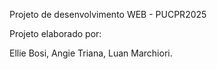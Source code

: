 Projeto de desenvolvimento WEB - PUCPR2025

Projeto elaborado por:

Ellie Bosi,
Angie Triana,
Luan Marchiori.
